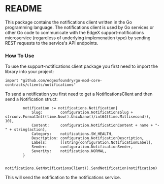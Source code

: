 # README #
This package contains the notifications client written in the Go programming language.  The notifications client is used by Go services or other Go code to communicate with the EdgeX support-notifications microservice (regardless of underlying implemenation type) by sending REST requests to the service's API endpoints.

### How To Use ###
To use the support-notifications client package you first need to import the library into your project:
```
import "github.com/edgexfoundry/go-mod-core-contracts/clients/notifications"
```
To send a notification you first need to get a NotificationsClient and then send a Notification struct:
```
		notification := notifications.Notification{
			Slug:        configuration.NotificationsSlug + strconv.FormatInt((time.Now().UnixNano()/int64(time.Millisecond)), 10),
			Content:     configuration.NotificationContent + name + "-" + string(action),
			Category:    notifications.SW_HEALTH,
			Description: configuration.NotificationDescription,
			Labels:      []string{configuration.NotificationLabel},
			Sender:      configuration.NotificationSender,
			Severity:    notifications.NORMAL,
		}

		notifications.GetNotificationsClient().SendNotification(notification)
```
This will send the notification to the notifications service.
